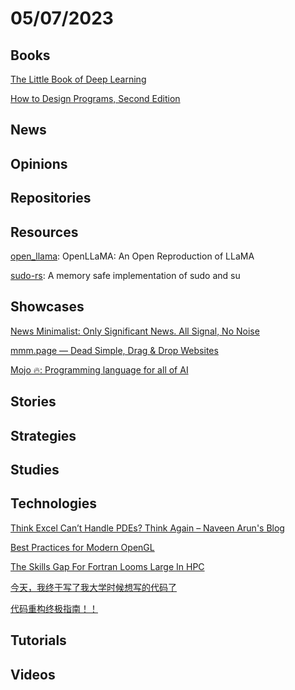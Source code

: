 # 05/07/2023

## Books
[The Little Book of Deep Learning](https://fleuret.org/public/lbdl.pdf)

[How to Design Programs, Second Edition](https://htdp.org/2023-3-6/Book/index.html)

## News

## Opinions

## Repositories

## Resources
[open_llama](https://github.com/openlm-research/open_llama): OpenLLaMA: An Open Reproduction of LLaMA

[sudo-rs](https://github.com/memorysafety/sudo-rs): A memory safe implementation of sudo and su

## Showcases
[News Minimalist: Only Significant News. All Signal, No Noise](https://www.newsminimalist.com/)

[mmm.page — Dead Simple, Drag & Drop Websites](https://build.mmm.page/)

[Mojo 🔥: Programming language for all of AI](https://www.modular.com/mojo)

## Stories

## Strategies

## Studies

## Technologies
[Think Excel Can’t Handle PDEs? Think Again – Naveen Arun's Blog](https://naveenarun.wordpress.com/2023/05/01/think-excel-cant-handle-pdes-think-again/)

[Best Practices for Modern OpenGL](https://juandiegomontoya.github.io/modern_opengl.html#input)

[The Skills Gap For Fortran Looms Large In HPC](https://www.nextplatform.com/2023/05/02/the-skills-gap-for-fortran-looms-large-in-hpc/)

[今天，我终于写了我大学时候想写的代码了](https://juejin.cn/post/7224051399255703613)

[代码重构终极指南！！](https://mp.weixin.qq.com/s/Pcjn9vrp01x7BjYeA4P2ow)

## Tutorials

## Videos
